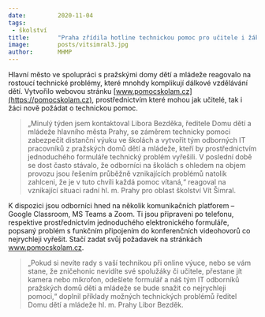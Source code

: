 ```yaml
---
date:         2020-11-04
tags:         
 - školství
title:        "Praha zřídila hotline technickou pomoc pro učitele i žáky k zabezpečení online výuky"
image: 	      posts/vitsimral3.jpg
author:       MHMP
---
```


Hlavní město ve spolupráci s pražskými domy dětí a mládeže reagovalo na rostoucí technické problémy, které mnohdy komplikují dálkové vzdělávání dětí. Vytvořilo webovou stránku [www.pomocskolam.cz](https://pomocskolam.cz), prostřednictvím které mohou jak učitelé, tak i žáci nově požádat o technickou pomoc.

> „Minulý týden jsem kontaktoval Libora Bezděka, ředitele Domu dětí a mládeže hlavního města Prahy, se záměrem technicky pomoci zabezpečit distanční výuku ve školách a vytvořit tým odborných IT pracovníků z pražských domů dětí a mládeže, kteří by prostřednictvím jednoduchého formuláře technický problém vyřešili. V poslední době se dost často stávalo, že odborníci na školách s ohledem na objem provozu jsou řešením průběžně vznikajících problémů natolik zahlceni, že je v tuto chvíli každá pomoc vítaná,“ reagoval na vznikající situaci radní hl. m. Prahy pro oblast školství Vít Šimral.

K dispozici jsou odborníci hned na několik komunikačních platforem – Google Classroom, MS Teams a Zoom. Ti jsou připraveni po telefonu, respektive prostřednictvím jednoduchého elektronického formuláře, popsaný problém s funkčním připojením do konferenčních videohovorů co nejrychleji vyřešit. Stačí zadat svůj požadavek na stránkách www.pomocskolam.cz.

> „Pokud si nevíte rady s vaší technikou při online výuce, nebo se vám stane, že zničehonic nevidíte své spolužáky či učitele, přestane jít kamera nebo mikrofon, odešlete formulář a náš tým IT odborníků pražských domů dětí a mládeže se bude snažit co nejrychleji pomoci,“ doplnil příklady možných technických problémů ředitel Domu dětí a mládeže hl. m. Prahy Libor Bezděk.
